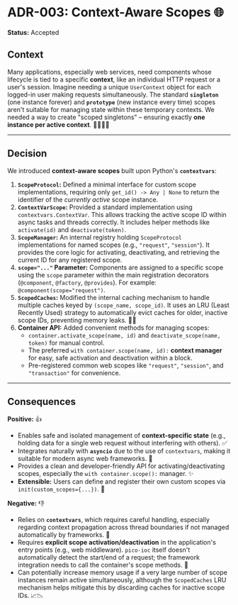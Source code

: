 # ADR-003: Context-Aware Scopes 🌐

**Status:** Accepted

## Context

Many applications, especially web services, need components whose lifecycle is tied to a specific **context**, like an individual HTTP request or a user's session. Imagine needing a unique `UserContext` object for each logged-in user making requests simultaneously. The standard **`singleton`** (one instance forever) and **`prototype`** (new instance every time) scopes aren't suitable for managing state within these temporary contexts. We needed a way to create "scoped singletons" – ensuring exactly **one instance per active context**. 👨‍💻👩‍💼

---

## Decision

We introduced **context-aware scopes** built upon Python's **`contextvars`**:

1.  **`ScopeProtocol`:** Defined a minimal interface for custom scope implementations, requiring only `get_id() -> Any | None` to return the identifier of the *currently active* scope instance.
2.  **`ContextVarScope`:** Provided a standard implementation using `contextvars.ContextVar`. This allows tracking the active scope ID within async tasks and threads correctly. It includes helper methods like `activate(id)` and `deactivate(token)`.
3.  **`ScopeManager`:** An internal registry holding `ScopeProtocol` implementations for named scopes (e.g., `"request"`, `"session"`). It provides the core logic for activating, deactivating, and retrieving the current ID for any registered scope.
4.  **`scope="..."` Parameter:** Components are assigned to a specific scope using the `scope` parameter within the main registration decorators (`@component`, `@factory`, `@provides`). For example: `@component(scope="request")`.
5.  **`ScopedCaches`:** Modified the internal caching mechanism to handle multiple caches keyed by `(scope_name, scope_id)`. It uses an LRU (Least Recently Used) strategy to automatically evict caches for older, inactive scope IDs, preventing memory leaks. 🧠💾
6.  **Container API:** Added convenient methods for managing scopes:
    * `container.activate_scope(name, id)` and `deactivate_scope(name, token)` for manual control.
    * The preferred `with container.scope(name, id):` **context manager** for easy, safe activation and deactivation within a block.
    * Pre-registered common web scopes like `"request"`, `"session"`, and `"transaction"` for convenience.

---

## Consequences

**Positive:** 👍
* Enables safe and isolated management of **context-specific state** (e.g., holding data for a single web request without interfering with others). ✅
* Integrates naturally with **`asyncio`** due to the use of `contextvars`, making it suitable for modern async web frameworks. 🔄
* Provides a clean and developer-friendly API for activating/deactivating scopes, especially the `with container.scope():` manager. ✨
* **Extensible:** Users can define and register their own custom scopes via `init(custom_scopes={...})`. 🔧

**Negative:** 👎
* Relies on **`contextvars`**, which requires careful handling, especially regarding context propagation across thread boundaries if not managed automatically by frameworks. 🤔
* Requires **explicit scope activation/deactivation** in the application's entry points (e.g., web middleware). `pico-ioc` itself doesn't automatically detect the start/end of a request; the framework integration needs to call the container's scope methods. 🚦
* Can potentially increase memory usage if a very large number of scope instances remain active simultaneously, although the `ScopedCaches` LRU mechanism helps mitigate this by discarding caches for inactive scope IDs. 📈📉

